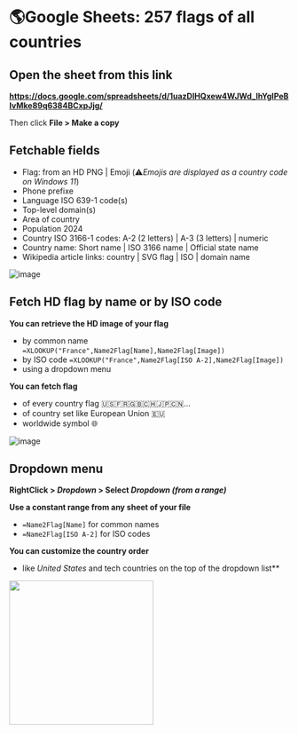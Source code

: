 # 🌎Google Sheets: 257 flags of all countries 

## Open the sheet from this link

**https://docs.google.com/spreadsheets/d/1uazDIHQxew4WJWd_lhYgIPeBIvMke89q6384BCxpJjg/**

Then click **File > Make a copy**

## Fetchable fields

- Flag: from an HD PNG | Emoji (⚠️*Emojis are displayed as a country code on Windows 11*)
- Phone prefixe
- Language ISO 639-1 code(s)
- Top-level domain(s)
- Area of country
- Population 2024
- Country ISO 3166-1 codes: A-2 (2 letters) | A-3 (3 letters) | numeric
- Country name: Short name | ISO 3166 name | Official state name
- Wikipedia article links: country | SVG flag | ISO | domain name

![image](https://github.com/user-attachments/assets/c6b3ee33-4564-49b5-8be4-a6b81902ba28)

## Fetch HD flag by name or by ISO code

**You can retrieve the HD image of your flag**
- by common name `=XLOOKUP("France",Name2Flag[Name],Name2Flag[Image])`
- by ISO code `=XLOOKUP("France",Name2Flag[ISO A-2],Name2Flag[Image])`
- using a dropdown menu 

**You can fetch flag**
- of every country flag 🇺🇸🇫🇷🇬🇧🇨🇭🇯🇵🇨🇳...
- of country set like European Union 🇪🇺
- worldwide symbol 🌐

![image](https://github.com/user-attachments/assets/6e9a6f6a-b332-4aab-8d22-87ce0c0268f4)

## Dropdown menu

**RightClick > *Dropdown* > Select *Dropdown (from a range)***

**Use a constant range from any sheet of your file**
- `=Name2Flag[Name]` for common names
- `=Name2Flag[ISO A-2]` for ISO codes

**You can customize the country order**
- like *United States* and tech countries on the top of the dropdown list**

<img src="https://github.com/user-attachments/assets/f18453da-a5e8-428d-a926-edd5590e7b06" width="260">
